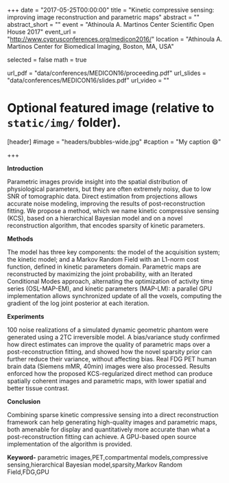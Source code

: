 +++
date = "2017-05-25T00:00:00"
title = "Kinetic compressive sensing: improving image reconstruction and parametric maps"
abstract = ""
abstract_short = ""
event = "Athinoula A. Martinos Center Scientific Open House 2017"
event_url = "http://www.cyprusconferences.org/medicon2016/"
location = "Athinoula A. Martinos Center for Biomedical Imaging, Boston, MA, USA"

selected = false
math = true

url_pdf = "data/conferences/MEDICON16/proceeding.pdf"
url_slides = "data/conferences/MEDICON16/slides.pdf"
url_video = ""

# Optional featured image (relative to `static/img/` folder).
[header]
#image = "headers/bubbles-wide.jpg"
#caption = "My caption :smile:"

+++

**Introduction**

Parametric images provide insight into the spatial distribution of physiological parameters, but they are often extremely noisy, due to low SNR of tomographic data. Direct estimation from projections allows accurate noise modeling, improving the results of post-reconstruction fitting. We propose a method, which we name kinetic compressive sensing (KCS), based on a hierarchical Bayesian model and on a novel reconstruction algorithm, that encodes sparsity of kinetic parameters.

**Methods**

The model has three key components: the model of the acquisition system; the kinetic model; and a Markov Random Field with an L1-norm cost function, defined in kinetic parameters domain. Parametric maps are reconstructed by maximizing the joint probability, with an Iterated Conditional Modes approach, alternating the optimization of activity time series (OSL-MAP-EM), and kinetic parameters (MAP-LM): a parallel GPU implementation allows synchronized update of all the voxels, computing the gradient of the log joint posterior at each iteration.

**Experiments**

100 noise realizations of a simulated dynamic geometric phantom were generated using a 2TC irreversible model. A bias/variance study confirmed how direct estimates can improve the quality of parametric maps over a post-reconstruction fitting, and showed how the novel sparsity prior can further reduce their variance, without affecting bias. Real FDG PET human brain data (Siemens mMR, 40min) images were also processed. Results enforced how the proposed KCS-regularized direct method can produce spatially coherent images and parametric maps, with lower spatial and better tissue contrast.

**Conclusion**

Combining sparse kinetic compressive sensing into a direct reconstruction framework can help generating high-quality images and parametric maps, both amenable for display and quantitatively more accurate than what a post-reconstruction fitting can achieve. A GPU-based open source implementation of the algorithm is provided.

**Keyword-** parametric images,PET,compartmental models,compressive sensing,hierarchical Bayesian model,sparsity,Markov Random Field,FDG,GPU

